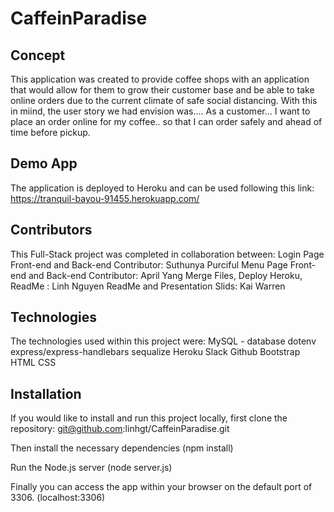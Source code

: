 # CaffeinParadise

## Concept
This application was created to provide coffee shops with an application that would allow for them to grow their customer base and be able to take online orders due to the current climate of safe social distancing. With this in miind, the user story we had envision was.... As a customer... I want to place an order online for my coffee.. so that I can order safely and ahead of time before pickup. 

## Demo App
The application is deployed to Heroku and can be used following this link:
https://tranquil-bayou-91455.herokuapp.com/

## Contributors
This Full-Stack project was completed in collaboration between:
Login Page Front-end and Back-end Contributor: Suthunya Purciful 
Menu Page Front-end and Back-end Contributor: April Yang 
Merge Files, Deploy Heroku, ReadMe : Linh Nguyen
ReadMe and Presentation Slids: Kai Warren

## Technologies
The technologies used within this project were:
MySQL - database
dotenv
express/express-handlebars
sequalize
Heroku
Slack
Github
Bootstrap
HTML
CSS

## Installation
If you would like to install and run this project locally, first clone the repository: git@github.com:linhgt/CaffeinParadise.git

Then install the necessary dependencies (npm install)

Run the Node.js server (node server.js)

Finally you can access the app within your browser on the default port of 3306. (localhost:3306)

